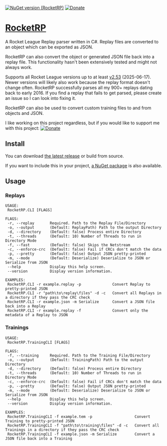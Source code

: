 [![NuGet version (RocketRP)](https://img.shields.io/nuget/v/RocketRP.svg?style=flat-square)](https://www.nuget.org/packages/RocketRP/)
[![Donate](https://img.shields.io/badge/Dontate-Paypal-002f85)](https://www.paypal.com/paypalme/Drogings)
# [RocketRP](https://github.com/Drogebot/RocketRP)
A Rocket League Replay parser written in C#. Replay files are converted to an object which can be exported as JSON.

RocketRP can also convert the object or generated JSON file back into a replay file. This functionality hasn't been extensively tested and might not always work.

Supports all Rocket League versions up to at least [v2.53](https://www.rocketleague.com/en/news/rocket-league-patch-notes-v2-53) (2025-06-17). Newer versions will likely also work because the replay format doesn't change often.
RocketRP successfully parses all my 900+ replays dating back to early 2016. If you find a replay that fails to get parsed, please create an issue so I can look into fixing it.

RocketRP can also be used to convert custom training files to and from objects and JSON.

I like working on this project regardless, but if you would like to support me with this project: [![Donate](https://img.shields.io/badge/Dontate-Paypal-002f85)](https://www.paypal.com/paypalme/Drogings)

## Install
You can download [the latest release](https://github.com/Drogebot/RocketRP/releases/latest) or build from source.

If you want to include this in your project, [a NuGet package](https://www.nuget.org/packages/RocketRP) is also available.

## Usage
### Replays
```
USAGE:
 RocketRP.CLI [FLAGS]

FLAGS:
 -r, --replay       Required. Path to the Replay File/Directory
 -o, --output       (Default: ReplayPath) Path to the output Directory
 -d, --directory    (Default: false) Process entire Directory
 -t, --threads      (Default: 10) Number of Threads to run in Directory Mode
 -f, --fast         (Default: false) Skips the Netstream
 -c, --enforce-crc  (Default: false) Fail if CRCs don't match the data
 -p, --pretty       (Default: false) Output JSON pretty-printed
 -m, --mode         (Default: Deserialize) Deserialize to JSON or Serialize from JSON
 --help             Display this help screen.
 --version          Display version information.

EXAMPLES:
 RocketRP.CLI -r example.replay -p              Convert Replay to pretty-printed JSON
 RocketRP.CLI -r "path\to\replay\files" -d -c   Convert all Replays in a directory if they pass the CRC check
 RocketRP.CLI -r example.json -m Serialize      Convert a JSON file back into a Replay
 RocketRP.CLI -r example.replay -f              Convert only the metadata of a Replay to JSON
```
### Trainings
```
USAGE:
 RocketRP.TrainingCLI [FLAGS]

FLAGS:
 -f, --training     Required. Path to the Training File/Directory
 -o, --output       (Default: TrainingPath) Path to the output Directory
 -d, --directory    (Default: false) Process entire Directory
 -t, --threads      (Default: 10) Number of Threads to run in Directory Mode
 -c, --enforce-crc  (Default: false) Fail if CRCs don't match the data
 -p, --pretty       (Default: false) Output JSON pretty-printed
 -m, --mode         (Default: Deserialize) Deserialize to JSON or Serialize from JSON
 --help             Display this help screen.
 --version          Display version information.

EXAMPLES:
 RocketRP.TrainingCLI -f example.tem -p                   Convert Training to pretty-printed JSON
 RocketRP.TrainingCLI -f "path\to\training\files" -d -c   Convert all Trainings in a directory if they pass the CRC check
 RocketRP.TrainingCLI -f example.json -m Serialize        Convert a JSON file back into a Training
```
